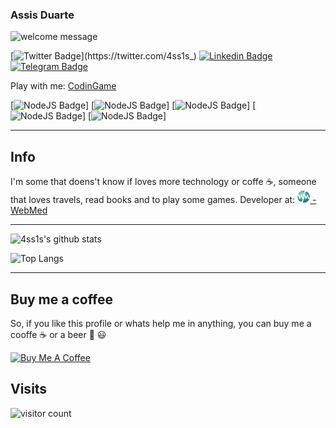 ### Assis Duarte

![welcome message]([https://github.com/4SS1S/4SS1S/assets/7684575/cf6ec9b0-68ff-4336-bd9a-4f6bf3fe3b6d](https://i.pinimg.com/originals/ef/fa/42/effa42dac363a54ade4cbbdd9f9f52cc.gif))


[![Twitter Badge](https://img.shields.io/badge/-@4ss1s_-1DA1F2?style=flat-square&labelColor=1DA1F2&logo=twitter&logoColor=white&link=https://twitter.com/4ss1s_)](https://twitter.com/4ss1s_) 
[![Linkedin Badge](https://img.shields.io/badge/-Assis%20Duarte-0077B5?style=flat-square&logo=Linkedin&logoColor=white&link=https://www.linkedin.com/in/4ss1s/)](https://www.linkedin.com/in/4ss1s/)
[![Telegram Badge](https://img.shields.io/badge/-4ss1s-2CA5E0?style=flat-square&logo=Telegram&logoColor=white&link=https://www.t.me/assisduarte)](https://t.me/assisduarte)

Play with me:
[CodinGame](https://www.codingame.com/servlet/urlinvite?u=3897753)


[![NodeJS Badge](https://img.shields.io/badge/-NodeJS-339933?logo=node&style=flat-square&labelColor=339933&logoColor=white)]
[![NodeJS Badge](https://img.shields.io/badge/-React-61DAFB?logo=react&style=flat-square&labelColor=61DAFB&logoColor=white)]
[![NodeJS Badge](https://img.shields.io/badge/-Typescript-007ACC?logo=typescript&style=flat-square&labelColor=007ACC&logoColor=white)]
[![NodeJS Badge](https://img.shields.io/badge/-Javascript-F7DF1E?logo=javascript&style=flat-square&labelColor=F7DF1E&logoColor=black)]
[![NodeJS Badge](https://img.shields.io/badge/-Laravel-FF2D20?logo=laravel&style=flat-square&labelColor=FF2D20&logoColor=white)]

*********

## Info
I'm some that doens't know if loves more technology or coffe ☕️, someone that loves travels, read books and to play some games.
Developer at: <a href="https://v3.webmedbr.com"><img src="https://github.com/4SS1S/4SS1S/blob/master/assets/images/icon.png?raw=true" width="20"> - WebMed </a>

**********

![4ss1s's github stats](https://github-readme-stats.vercel.app/api?username=4ss1s&show_icons=true)

![Top Langs](https://github-readme-stats.vercel.app/api/top-langs/?username=4ss1s)

************

## Buy me a coffee

So, if you like this profile or whats help me in anything, you can buy me a cooffe ☕️ or a beer 🍺 
😃

<a href="https://www.buymeacoffee.com/4ss1s" target="_blank"><img src="https://www.buymeacoffee.com/assets/img/custom_images/orange_img.png" alt="Buy Me A Coffee" style="height: auto !important;width: auto !important;" ></a>

## Visits

![visitor count](https://profile-counter.glitch.me/4ss1s/count.svg)
